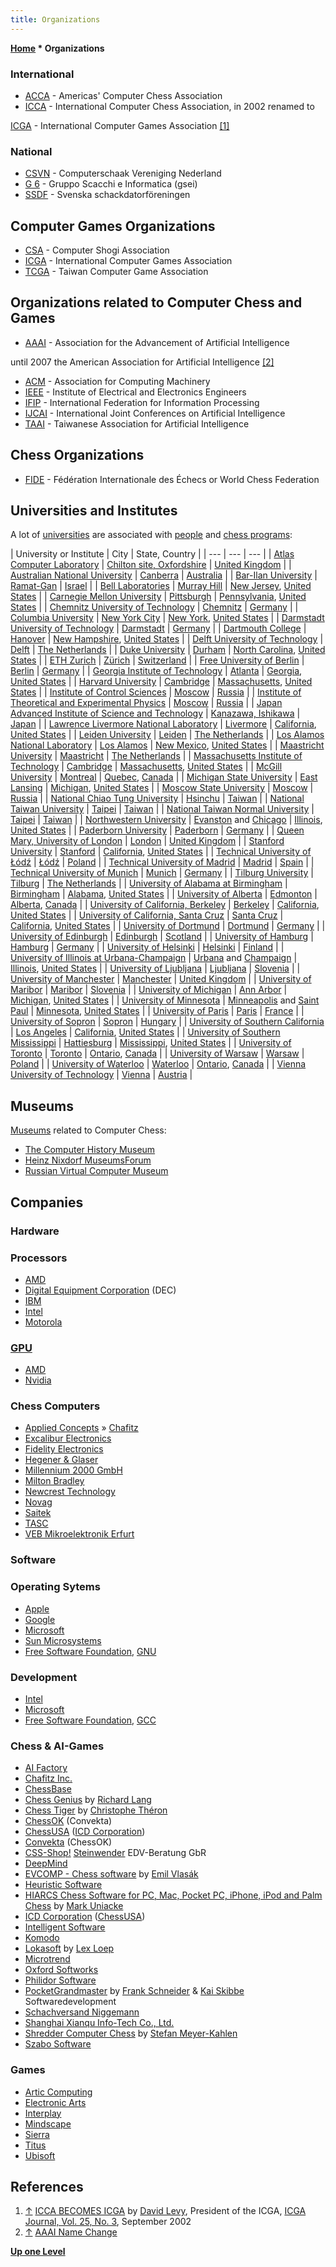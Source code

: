 ```yaml
---
title: Organizations
---
```

**[Home](Home "Home") \* Organizations**



### International


* [ACCA](ACCA "ACCA") - Americas' Computer Chess Association
* [ICCA](ICCA "ICCA") - International Computer Chess Association, in 2002 renamed to


 [ICGA](ICGA "ICGA") - International Computer Games Association <a id="cite-note-1" href="#cite-ref-1">[1]</a>
### National


* [CSVN](CSVN "CSVN") - Computerschaak Vereniging Nederland
* [G 6](G_6 "G 6") - Gruppo Scacchi e Informatica (gsei)
* [SSDF](SSDF "SSDF") - Svenska schackdatorföreningen


## Computer Games Organizations


* [CSA](CSA "CSA") - Computer Shogi Association
* [ICGA](ICGA "ICGA") - International Computer Games Association
* [TCGA](index.php?title=TCGA&action=edit&redlink=1 "TCGA (page does not exist)") - Taiwan Computer Game Association


## Organizations related to Computer Chess and Games


* [AAAI](AAAI "AAAI") - Association for the Advancement of Artificial Intelligence


 until 2007 the American Association for Artificial Intelligence <a id="cite-note-2" href="#cite-ref-2">[2]</a>
* [ACM](ACM "ACM") - Association for Computing Machinery
* [IEEE](IEEE "IEEE") - Institute of Electrical and Electronics Engineers
* [IFIP](IFIP "IFIP") - International Federation for Information Processing
* [IJCAI](index.php?title=IJCAI&action=edit&redlink=1 "IJCAI (page does not exist)") - International Joint Conferences on Artificial Intelligence
* [TAAI](index.php?title=TAAI&action=edit&redlink=1 "TAAI (page does not exist)") - Taiwanese Association for Artificial Intelligence


## Chess Organizations


* [FIDE](FIDE "FIDE") - Fédération Internationale des Échecs or World Chess Federation


## Universities and Institutes


A lot of [universities](https://en.wikipedia.org/wiki/University) are associated with [people](People "People") and [chess programs](Engines "Engines"):





|  University or Institute
 |  City
 |  State, Country
 |
| --- | --- | --- |
| [Atlas Computer Laboratory](Atlas_Computer_Laboratory "Atlas Computer Laboratory") | [Chilton site, Oxfordshire](https://en.wikipedia.org/wiki/Chilton,_Oxfordshire) | [United Kingdom](https://en.wikipedia.org/wiki/United_Kingdom) |
| [Australian National University](Australian_National_University "Australian National University") | [Canberra](https://en.wikipedia.org/wiki/Canberra) | [Australia](https://en.wikipedia.org/wiki/Australia) |
| [Bar-Ilan University](Bar-Ilan_University "Bar-Ilan University") | [Ramat-Gan](https://en.wikipedia.org/wiki/Ramat_Gan) | [Israel](https://en.wikipedia.org/wiki/Israel) |
| [Bell Laboratories](Bell_Laboratories "Bell Laboratories") | [Murray Hill](https://en.wikipedia.org/wiki/Murray_Hill%2C_New_Jersey) | [New Jersey](https://en.wikipedia.org/wiki/New_Jersey), [United States](https://en.wikipedia.org/wiki/United_States) |
| [Carnegie Mellon University](Carnegie_Mellon_University "Carnegie Mellon University") | [Pittsburgh](https://en.wikipedia.org/wiki/Pittsburgh%2C_Pennsylvania) | [Pennsylvania](https://en.wikipedia.org/wiki/Pennsylvania), [United States](https://en.wikipedia.org/wiki/United_States) |
| [Chemnitz University of Technology](Chemnitz_University_of_Technology "Chemnitz University of Technology") | [Chemnitz](https://en.wikipedia.org/wiki/Chemnitz) | [Germany](https://en.wikipedia.org/wiki/Germany) |
| [Columbia University](Columbia_University "Columbia University") | [New York City](https://en.wikipedia.org/wiki/New_York_City) | [New York](https://en.wikipedia.org/wiki/New_York), [United States](https://en.wikipedia.org/wiki/United_States) |
| [Darmstadt University of Technology](Darmstadt_University_of_Technology "Darmstadt University of Technology") | [Darmstadt](https://en.wikipedia.org/wiki/Darmstadt) | [Germany](https://en.wikipedia.org/wiki/Germany) |
| [Dartmouth College](Dartmouth_College "Dartmouth College") | [Hanover](https://en.wikipedia.org/wiki/Hanover,_New_Hampshire) | [New Hampshire](https://en.wikipedia.org/wiki/New_Hampshire), [United States](https://en.wikipedia.org/wiki/United_States) |
| [Delft University of Technology](Delft_University_of_Technology "Delft University of Technology") | [Delft](https://en.wikipedia.org/wiki/Delft) | [The Netherlands](https://en.wikipedia.org/wiki/Netherlands) |
| [Duke University](Duke_University "Duke University") | [Durham](https://en.wikipedia.org/wiki/Durham,_North_Carolina) | [North Carolina](https://en.wikipedia.org/wiki/North_Carolina), [United States](https://en.wikipedia.org/wiki/United_States) |
| [ETH Zurich](ETH_Zurich "ETH Zurich") | [Zürich](https://en.wikipedia.org/wiki/Z%C3%BCrich) | [Switzerland](https://en.wikipedia.org/wiki/Switzerland) |
| [Free University of Berlin](Free_University_of_Berlin "Free University of Berlin") | [Berlin](https://en.wikipedia.org/wiki/Berlin) | [Germany](https://en.wikipedia.org/wiki/Germany) |
| [Georgia Institute of Technology](Georgia_Institute_of_Technology "Georgia Institute of Technology") | [Atlanta](https://en.wikipedia.org/wiki/Atlanta) | [Georgia](https://en.wikipedia.org/wiki/Georgia_%28U.S._state%29), [United States](https://en.wikipedia.org/wiki/United_States) |
| [Harvard University](Harvard_University "Harvard University") | [Cambridge](https://en.wikipedia.org/wiki/Cambridge,_Massachusetts) | [Massachusetts](https://en.wikipedia.org/wiki/Massachusetts), [United States](https://en.wikipedia.org/wiki/United_States) |
| [Institute of Control Sciences](Institute_of_Control_Sciences "Institute of Control Sciences") | [Moscow](https://en.wikipedia.org/wiki/Moscow) | [Russia](https://en.wikipedia.org/wiki/Russia) |
| [Institute of Theoretical and Experimental Physics](Institute_of_Theoretical_and_Experimental_Physics "Institute of Theoretical and Experimental Physics") | [Moscow](https://en.wikipedia.org/wiki/Moscow) | [Russia](https://en.wikipedia.org/wiki/Russia) |
| [Japan Advanced Institute of Science and Technology](JAIST "JAIST") | [Kanazawa, Ishikawa](https://en.wikipedia.org/wiki/Kanazawa,_Ishikawa) | [Japan](https://en.wikipedia.org/wiki/Japan) |
| [Lawrence Livermore National Laboratory](Lawrence_Livermore_National_Laboratory "Lawrence Livermore National Laboratory") | [Livermore](https://en.wikipedia.org/wiki/Livermore,_California) | [California](https://en.wikipedia.org/wiki/California), [United States](https://en.wikipedia.org/wiki/United_States) |
| [Leiden University](Leiden_University "Leiden University") | [Leiden](https://en.wikipedia.org/wiki/Leiden) | [The Netherlands](https://en.wikipedia.org/wiki/Netherlands) |
| [Los Alamos National Laboratory](Los_Alamos_National_Laboratory "Los Alamos National Laboratory") | [Los Alamos](https://en.wikipedia.org/wiki/Los_Alamos,_New_Mexico) | [New Mexico](https://en.wikipedia.org/wiki/New_Mexico), [United States](https://en.wikipedia.org/wiki/United_States) |
| [Maastricht University](Maastricht_University "Maastricht University") | [Maastricht](https://en.wikipedia.org/wiki/Maastricht) | [The Netherlands](https://en.wikipedia.org/wiki/Netherlands) |
| [Massachusetts Institute of Technology](Massachusetts_Institute_of_Technology "Massachusetts Institute of Technology") | [Cambridge](https://en.wikipedia.org/wiki/Cambridge%2C_Massachusetts) | [Massachusetts](https://en.wikipedia.org/wiki/Massachusetts), [United States](https://en.wikipedia.org/wiki/United_States) |
| [McGill University](McGill_University "McGill University") | [Montreal](https://en.wikipedia.org/wiki/Montreal) | [Quebec](https://en.wikipedia.org/wiki/Quebec), [Canada](https://en.wikipedia.org/wiki/Canada) |
| [Michigan State University](Michigan_State_University "Michigan State University") | [East Lansing](https://en.wikipedia.org/wiki/East_Lansing,_Michigan) | [Michigan](https://en.wikipedia.org/wiki/Michigan), [United States](https://en.wikipedia.org/wiki/United_States) |
| [Moscow State University](Moscow_State_University "Moscow State University") | [Moscow](https://en.wikipedia.org/wiki/Moscow) | [Russia](https://en.wikipedia.org/wiki/Russia) |
| [National Chiao Tung University](National_Chiao_Tung_University "National Chiao Tung University") | [Hsinchu](https://en.wikipedia.org/wiki/Hsinchu) | [Taiwan](https://en.wikipedia.org/wiki/Taiwan) |
| [National Taiwan University](National_Taiwan_University "National Taiwan University") | [Taipei](https://en.wikipedia.org/wiki/Taipei_City) | [Taiwan](https://en.wikipedia.org/wiki/Taiwan) |
| [National Taiwan Normal University](National_Taiwan_Normal_University "National Taiwan Normal University") | [Taipei](https://en.wikipedia.org/wiki/Taipei_City) | [Taiwan](https://en.wikipedia.org/wiki/Taiwan) |
| [Northwestern University](Northwestern_University "Northwestern University") | [Evanston](https://en.wikipedia.org/wiki/Evanston,_Illinois) and [Chicago](https://en.wikipedia.org/wiki/Chicago) | [Illinois](https://en.wikipedia.org/wiki/Illinois), [United States](https://en.wikipedia.org/wiki/United_States) |
| [Paderborn University](Paderborn_University "Paderborn University") | [Paderborn](https://en.wikipedia.org/wiki/Paderborn) | [Germany](https://en.wikipedia.org/wiki/Germany) |
| [Queen Mary, University of London](Queen_Mary,_University_of_London "Queen Mary, University of London") | [London](https://en.wikipedia.org/wiki/London) | [United Kingdom](https://en.wikipedia.org/wiki/United_Kingdom) |
| [Stanford University](Stanford_University "Stanford University") | [Stanford](https://en.wikipedia.org/wiki/Stanford,_California) | [California](https://en.wikipedia.org/wiki/California), [United States](https://en.wikipedia.org/wiki/United_States) |
| [Technical University of Łódź](Technical_University_of_%C5%81%C3%B3d%C5%BA "Technical University of Łódź") | [Łódź](https://en.wikipedia.org/wiki/%C5%81%C3%B3d%C5%BA) | [Poland](https://en.wikipedia.org/wiki/Poland) |
| [Technical University of Madrid](Technical_University_of_Madrid "Technical University of Madrid") | [Madrid](https://en.wikipedia.org/wiki/Madrid)  | [Spain](https://en.wikipedia.org/wiki/Spain) |
| [Technical University of Munich](Technical_University_of_Munich "Technical University of Munich") | [Munich](https://en.wikipedia.org/wiki/Munich) | [Germany](https://en.wikipedia.org/wiki/Germany) |
| [Tilburg University](Tilburg_University "Tilburg University") | [Tilburg](https://en.wikipedia.org/wiki/Tilburg) | [The Netherlands](https://en.wikipedia.org/wiki/Netherlands) |
| [University of Alabama at Birmingham](University_of_Alabama_at_Birmingham "University of Alabama at Birmingham") | [Birmingham](https://en.wikipedia.org/wiki/Birmingham%2C_Alabama) | [Alabama](https://en.wikipedia.org/wiki/Alabama), [United States](https://en.wikipedia.org/wiki/United_States) |
| [University of Alberta](University_of_Alberta "University of Alberta") | [Edmonton](https://en.wikipedia.org/wiki/Edmonton) | [Alberta](https://en.wikipedia.org/wiki/Alberta), [Canada](https://en.wikipedia.org/wiki/Canada) |
| [University of California, Berkeley](University_of_California,_Berkeley "University of California, Berkeley") | [Berkeley](https://en.wikipedia.org/wiki/Berkeley,_California) | [California](https://en.wikipedia.org/wiki/California), [United States](https://en.wikipedia.org/wiki/United_States) |
| [University of California, Santa Cruz](University_of_California,_Santa_Cruz "University of California, Santa Cruz") | [Santa Cruz](https://en.wikipedia.org/wiki/Santa_Cruz,_California) | [California](https://en.wikipedia.org/wiki/California), [United States](https://en.wikipedia.org/wiki/United_States) |
| [University of Dortmund](University_of_Dortmund "University of Dortmund") | [Dortmund](https://en.wikipedia.org/wiki/Dortmund) | [Germany](https://en.wikipedia.org/wiki/Germany) |
| [University of Edinburgh](University_of_Edinburgh "University of Edinburgh") | [Edinburgh](https://en.wikipedia.org/wiki/Edinburgh) | [Scotland](https://en.wikipedia.org/wiki/Scotland) |
| [University of Hamburg](University_of_Hamburg "University of Hamburg") | [Hamburg](https://en.wikipedia.org/wiki/Hamburg) | [Germany](https://en.wikipedia.org/wiki/Germany) |
| [University of Helsinki](University_of_Helsinki "University of Helsinki") | [Helsinki](https://en.wikipedia.org/wiki/Helsinki) | [Finland](https://en.wikipedia.org/wiki/Finland) |
| [University of Illinois at Urbana-Champaign](University_of_Illinois_at_Urbana-Champaign "University of Illinois at Urbana-Champaign") | [Urbana](https://en.wikipedia.org/wiki/Urbana,_Illinois) and [Champaign](https://en.wikipedia.org/wiki/Champaign,_Illinois) | [Illinois](https://en.wikipedia.org/wiki/Illinois), [United States](https://en.wikipedia.org/wiki/United_States) |
| [University of Ljubljana](University_of_Ljubljana "University of Ljubljana") | [Ljubljana](https://en.wikipedia.org/wiki/Ljubljana) | [Slovenia](https://en.wikipedia.org/wiki/Slovenia) |
| [University of Manchester](University_of_Manchester "University of Manchester") | [Manchester](https://en.wikipedia.org/wiki/Manchester) | [United Kingdom](https://en.wikipedia.org/wiki/United_Kingdom) |
| [University of Maribor](University_of_Maribor "University of Maribor") | [Maribor](https://en.wikipedia.org/wiki/Maribor) | [Slovenia](https://en.wikipedia.org/wiki/Slovenia) |
| [University of Michigan](University_of_Michigan "University of Michigan") | [Ann Arbor](https://en.wikipedia.org/wiki/Ann_Arbor,_Michigan) | [Michigan](https://en.wikipedia.org/wiki/Michigan), [United States](https://en.wikipedia.org/wiki/United_States) |
| [University of Minnesota](University_of_Minnesota "University of Minnesota") | [Minneapolis](https://en.wikipedia.org/wiki/Minneapolis) and [Saint Paul](https://en.wikipedia.org/wiki/Saint_Paul,_Minnesota) | [Minnesota](https://en.wikipedia.org/wiki/Minnesota), [United States](https://en.wikipedia.org/wiki/United_States) |
| [University of Paris](University_of_Paris "University of Paris") | [Paris](https://en.wikipedia.org/wiki/Paris) | [France](https://en.wikipedia.org/wiki/France) |
| [University of Sopron](University_of_Sopron "University of Sopron") | [Sopron](https://en.wikipedia.org/wiki/Sopron) | [Hungary](https://en.wikipedia.org/wiki/Hungary) |
| [University of Southern California](University_of_Southern_California "University of Southern California") | [Los Angeles](https://en.wikipedia.org/wiki/Los_Angeles,_California) | [California](https://en.wikipedia.org/wiki/California), [United States](https://en.wikipedia.org/wiki/United_States) |
| [University of Southern Mississippi](University_of_Southern_Mississippi "University of Southern Mississippi") | [Hattiesburg](https://en.wikipedia.org/wiki/Hattiesburg,_Mississippi) | [Mississippi](https://en.wikipedia.org/wiki/Mississippi), [United States](https://en.wikipedia.org/wiki/United_States) |
| [University of Toronto](University_of_Toronto "University of Toronto") | [Toronto](https://en.wikipedia.org/wiki/Toronto) | [Ontario](https://en.wikipedia.org/wiki/Ontario), [Canada](https://en.wikipedia.org/wiki/Canada) |
| [University of Warsaw](University_of_Warsaw "University of Warsaw") | [Warsaw](https://en.wikipedia.org/wiki/Warsaw) | [Poland](https://en.wikipedia.org/wiki/Poland) |
| [University of Waterloo](University_of_Waterloo "University of Waterloo") | [Waterloo](https://en.wikipedia.org/wiki/Waterloo,_Ontario) | [Ontario](https://en.wikipedia.org/wiki/Ontario), [Canada](https://en.wikipedia.org/wiki/Canada) |
| [Vienna University of Technology](Vienna_University_of_Technology "Vienna University of Technology") | [Vienna](https://en.wikipedia.org/wiki/Vienna) | [Austria](https://en.wikipedia.org/wiki/Republic_of_Austria) |


## Museums


[Museums](https://en.wikipedia.org/wiki/Museum) related to Computer Chess:



* [The Computer History Museum](The_Computer_History_Museum "The Computer History Museum")
* [Heinz Nixdorf MuseumsForum](Heinz_Nixdorf_MuseumsForum "Heinz Nixdorf MuseumsForum")
* [Russian Virtual Computer Museum](Russian_Virtual_Computer_Museum "Russian Virtual Computer Museum")


## Companies


### Hardware


### Processors


* [AMD](AMD "AMD")
* [Digital Equipment Corporation](Digital_Equipment_Corporation "Digital Equipment Corporation") (DEC)
* [IBM](index.php?title=IBM&action=edit&redlink=1 "IBM (page does not exist)")
* [Intel](Intel "Intel")
* [Motorola](index.php?title=Motorola&action=edit&redlink=1 "Motorola (page does not exist)")


### [GPU](GPU "GPU")


* [AMD](AMD "AMD")
* [Nvidia](Nvidia "Nvidia")


### Chess Computers


* [Applied Concepts](Applied_Concepts "Applied Concepts") » [Chafitz](Chafitz "Chafitz")
* [Excalibur Electronics](Excalibur_Electronics "Excalibur Electronics")
* [Fidelity Electronics](Fidelity_Electronics "Fidelity Electronics")
* [Hegener & Glaser](Hegener_%26_Glaser "Hegener & Glaser")
* [Millennium 2000 GmbH](Millennium_2000_GmbH "Millennium 2000 GmbH")
* [Milton Bradley](Milton_Bradley "Milton Bradley")
* [Newcrest Technology](Newcrest_Technology "Newcrest Technology")
* [Novag](Novag "Novag")
* [Saitek](Saitek "Saitek")
* [TASC](TASC "TASC")
* [VEB Mikroelektronik Erfurt](VEB_Mikroelektronik_Erfurt "VEB Mikroelektronik Erfurt")


### Software


### Operating Sytems


* [Apple](index.php?title=Apple&action=edit&redlink=1 "Apple (page does not exist)")
* [Google](index.php?title=Google&action=edit&redlink=1 "Google (page does not exist)")
* [Microsoft](Microsoft "Microsoft")
* [Sun Microsystems](index.php?title=Sun_Microsystems&action=edit&redlink=1 "Sun Microsystems (page does not exist)")
* [Free Software Foundation](Free_Software_Foundation "Free Software Foundation"), [GNU](Free_Software_Foundation#GNU "Free Software Foundation")


### Development


* [Intel](Intel "Intel")
* [Microsoft](Microsoft "Microsoft")
* [Free Software Foundation](Free_Software_Foundation "Free Software Foundation"), [GCC](Free_Software_Foundation#GCC "Free Software Foundation")


### Chess & AI-Games


* [AI Factory](AI_Factory "AI Factory")
* [Chafitz Inc.](Chafitz "Chafitz")
* [ChessBase](ChessBase "ChessBase")
* [Chess Genius](Chess_Genius "Chess Genius") by [Richard Lang](Richard_Lang "Richard Lang")
* [Chess Tiger](Chess_Tiger "Chess Tiger") by [Christophe Théron](Christophe_Th%C3%A9ron "Christophe Théron")
* [ChessOK](ChessOK "ChessOK") (Convekta)
* [ChessUSA](index.php?title=ChessUSA&action=edit&redlink=1 "ChessUSA (page does not exist)") ([ICD Corporation](index.php?title=ICD_Corporation&action=edit&redlink=1 "ICD Corporation (page does not exist)"))
* [Convekta](ChessOK "ChessOK") (ChessOK)
* [CSS-Shop!](http://www.computerschach.de/shop/) [Steinwender](Dieter_Steinwender "Dieter Steinwender") EDV-Beratung GbR
* [DeepMind](index.php?title=DeepMind&action=edit&redlink=1 "DeepMind (page does not exist)")
* [EVCOMP - Chess software](http://www.vlasak.biz/) by [Emil Vlasák](index.php?title=Emil_Vlas%C3%A1k&action=edit&redlink=1 "Emil Vlasák (page does not exist)")
* [Heuristic Software](Heuristic_Software "Heuristic Software")
* [HIARCS Chess Software for PC, Mac, Pocket PC, iPhone, iPod and Palm Chess](HIARCS "HIARCS") by [Mark Uniacke](Mark_Uniacke "Mark Uniacke")
* [ICD Corporation](index.php?title=ICD_Corporation&action=edit&redlink=1 "ICD Corporation (page does not exist)") ([ChessUSA](index.php?title=ChessUSA&action=edit&redlink=1 "ChessUSA (page does not exist)"))
* [Intelligent Software](Intelligent_Software "Intelligent Software")
* [Komodo](Komodo "Komodo")
* [Lokasoft](Lokasoft "Lokasoft") by [Lex Loep](Lex_Loep "Lex Loep")
* [Microtrend](Microtrend "Microtrend")
* [Oxford Softworks](Oxford_Softworks "Oxford Softworks")
* [Philidor Software](Philidor_Software "Philidor Software")
* [PocketGrandmaster](PocketGrandmaster "PocketGrandmaster") by [Frank Schneider](Frank_Schneider "Frank Schneider") & [Kai Skibbe](Kai_Skibbe "Kai Skibbe") Softwaredevelopment
* [Schachversand Niggemann](Schachversand_Niggemann "Schachversand Niggemann")
* [Shanghai Xianqu Info-Tech Co., Ltd.](index.php?title=Shanghai_Xianqu_Info-Tech_Co.,_Ltd.&action=edit&redlink=1 "Shanghai Xianqu Info-Tech Co., Ltd. (page does not exist)")
* [Shredder Computer Chess](Shredder "Shredder") by [Stefan Meyer-Kahlen](Stefan_Meyer-Kahlen "Stefan Meyer-Kahlen")
* [Szabo Software](Szabo_Software "Szabo Software")


### Games


* [Artic Computing](Artic_Computing "Artic Computing")
* [Electronic Arts](index.php?title=Electronic_Arts&action=edit&redlink=1 "Electronic Arts (page does not exist)")
* [Interplay](index.php?title=Interplay&action=edit&redlink=1 "Interplay (page does not exist)")
* [Mindscape](index.php?title=Mindscape&action=edit&redlink=1 "Mindscape (page does not exist)")
* [Sierra](Sierra "Sierra")
* [Titus](index.php?title=Titus&action=edit&redlink=1 "Titus (page does not exist)")
* [Ubisoft](index.php?title=Ubisoft&action=edit&redlink=1 "Ubisoft (page does not exist)")


## References


1. <a id="cite-ref-1" href="#cite-note-1">↑</a> [ICCA BECOMES ICGA](http://ticc.uvt.nl/icga/journal/contents/content25-3.htm#ICCA%20BECOMES%20ICGA) by [David Levy](David_Levy "David Levy"), President of the ICGA, [ICGA Journal, Vol. 25, No. 3](ICGA_Journal#25_3 "ICGA Journal"), September 2002
2. <a id="cite-ref-2" href="#cite-note-2">↑</a> [AAAI Name Change](http://www.aaai.org/Organization/name-change.php)

**[Up one Level](Home "Home")**







 
